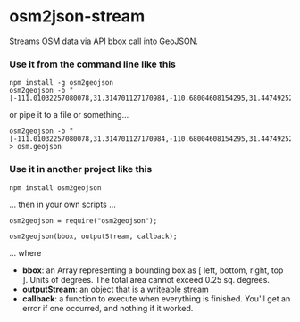 osm2json-stream
===============

Streams OSM data via API bbox call into GeoJSON.

### Use it from the command line like this

    npm install -g osm2geojson
    osm2geojson -b "[-111.01032257080078,31.314701127170984,-110.68004608154295,31.447492524518246]"
    
or pipe it to a file or something...

    osm2geojson -b "[-111.01032257080078,31.314701127170984,-110.68004608154295,31.447492524518246]" > osm.geojson
    
### Use it in another project like this

    npm install osm2geojson
    
... then in your own scripts ...

    osm2geojson = require("osm2geojson");
    
    osm2geojson(bbox, outputStream, callback);
    
... where
- __bbox__: an Array representing a bounding box as [ left, bottom, right, top ]. Units of degrees. The total area cannot exceed 0.25 sq. degrees.
- __outputStream__: an object that is a [writeable stream](http://nodejs.org/api/stream.html#stream_class_stream_writable)
- __callback__: a function to execute when everything is finished. You'll get an error if one occurred, and nothing if it worked.